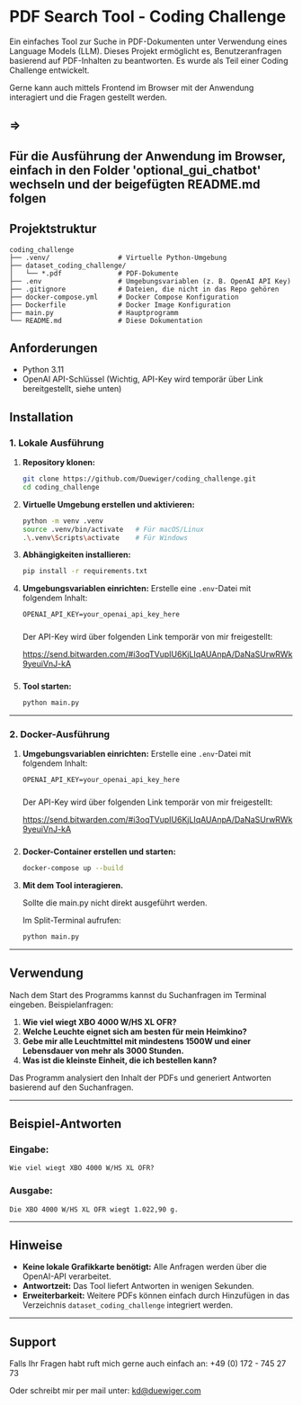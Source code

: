 # PDF Search Tool - Coding Challenge

Ein einfaches Tool zur Suche in PDF-Dokumenten unter Verwendung eines Language Models (LLM). Dieses Projekt ermöglicht es, Benutzeranfragen basierend auf PDF-Inhalten zu beantworten. Es wurde als Teil einer Coding Challenge entwickelt.

Gerne kann auch mittels Frontend im Browser mit der Anwendung interagiert und die Fragen gestellt werden.

=>
---
Für die Ausführung der Anwendung im Browser, einfach in den Folder 'optional_gui_chatbot' wechseln und der beigefügten README.md folgen
---

## Projektstruktur

```
coding_challenge
├── .venv/                 # Virtuelle Python-Umgebung
├── dataset_coding_challenge/
│   └── *.pdf              # PDF-Dokumente
├── .env                   # Umgebungsvariablen (z. B. OpenAI API Key)
├── .gitignore             # Dateien, die nicht in das Repo gehören
├── docker-compose.yml     # Docker Compose Konfiguration
├── Dockerfile             # Docker Image Konfiguration
├── main.py                # Hauptprogramm
└── README.md              # Diese Dokumentation
```

## Anforderungen
- Python 3.11
- OpenAI API-Schlüssel (Wichtig, API-Key wird temporär über Link bereitgestellt, siehe unten)

## Installation

### 1. Lokale Ausführung

1. **Repository klonen:**
   ```bash
   git clone https://github.com/Duewiger/coding_challenge.git
   cd coding_challenge
   ```

2. **Virtuelle Umgebung erstellen und aktivieren:**
   ```bash
   python -m venv .venv
   source .venv/bin/activate   # Für macOS/Linux
   .\.venv\Scripts\activate    # Für Windows
   ```

3. **Abhängigkeiten installieren:**
   ```bash
   pip install -r requirements.txt
   ```

4. **Umgebungsvariablen einrichten:**
   Erstelle eine `.env`-Datei mit folgendem Inhalt:
   ```env
   OPENAI_API_KEY=your_openai_api_key_here
   ```

   #####
   Der API-Key wird über folgenden Link temporär von mir freigestellt: 

   https://send.bitwarden.com/#i3oqTVupIU6KjLIqAUAnpA/DaNaSUrwRWk9yeuiVnJ-kA
   #####

5. **Tool starten:**
   ```bash
   python main.py
   ```

---

### 2. Docker-Ausführung

1. **Umgebungsvariablen einrichten:**
   Erstelle eine `.env`-Datei mit folgendem Inhalt:
   ```env
   OPENAI_API_KEY=your_openai_api_key_here
   ```

   #####
   Der API-Key wird über folgenden Link temporär von mir freigestellt: 

   https://send.bitwarden.com/#i3oqTVupIU6KjLIqAUAnpA/DaNaSUrwRWk9yeuiVnJ-kA
   #####

2. **Docker-Container erstellen und starten:**
   ```bash
   docker-compose up --build
   ```

3. **Mit dem Tool interagieren.**

   Sollte die main.py nicht direkt ausgeführt werden.

   Im Split-Terminal aufrufen:
   ```bash
   python main.py
   ```
---

## Verwendung

Nach dem Start des Programms kannst du Suchanfragen im Terminal eingeben. Beispielanfragen:

1. **Wie viel wiegt XBO 4000 W/HS XL OFR?**
2. **Welche Leuchte eignet sich am besten für mein Heimkino?**
3. **Gebe mir alle Leuchtmittel mit mindestens 1500W und einer Lebensdauer von mehr als 3000 Stunden.**
4. **Was ist die kleinste Einheit, die ich bestellen kann?**

Das Programm analysiert den Inhalt der PDFs und generiert Antworten basierend auf den Suchanfragen.

---

## Beispiel-Antworten

### Eingabe:
```
Wie viel wiegt XBO 4000 W/HS XL OFR?
```

### Ausgabe:
```
Die XBO 4000 W/HS XL OFR wiegt 1.022,90 g.
```

---

## Hinweise

- **Keine lokale Grafikkarte benötigt:** Alle Anfragen werden über die OpenAI-API verarbeitet.
- **Antwortzeit:** Das Tool liefert Antworten in wenigen Sekunden.
- **Erweiterbarkeit:** Weitere PDFs können einfach durch Hinzufügen in das Verzeichnis `dataset_coding_challenge` integriert werden.

---

## Support

Falls Ihr Fragen habt ruft mich gerne auch einfach an: +49 (0) 172 - 745 27 73

Oder schreibt mir per mail unter: kd@duewiger.com 